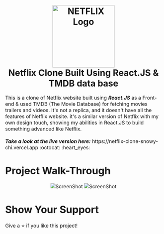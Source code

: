 
<h1 align="center">
  <img title="Netflix" src="https://fhsknightlife.com/wp-content/uploads/2020/04/uVASXqvMzyUrAPfSn9pMtxOC7s89ulzdDKBdtqCP.png" alt="NETFLIX Logo" width="200" />
  <br>
  Netflix Clone Built Using React.JS & TMDB data base
</h1>

<p><font size="3">
  This is a clone of Netflix website built using <strong><em>React.JS</em></strong> as a Front-end & used TMDB (The Movie Database) for fetching movies trailers and videos. It's not a replica, and it doesn't have all the features of Netflix website. it's a similar version of Netflix with my own design touch, showing my abilities in React.JS to build something advanced like Netflix.
  <br><br> 
  <strong><em>Take a look at the live version here:</em></strong> https://netflix-clone-snowy-chi.vercel.app :octocat: :heart_eyes:
</p>


# Project Walk-Through
<div align="center"><a name="menu"></a>

![ScreenShot](https://res.cloudinary.com/dprxebwil/image/upload/v1682780029/Netflix_clone/netflix_hzjf6f.png)
![ScreenShot](https://res.cloudinary.com/dprxebwil/image/upload/v1682780036/Netflix_clone/net-play_evnsx8.png)
</div>



# Show Your Support

Give a ⭐️ if you like this project!




